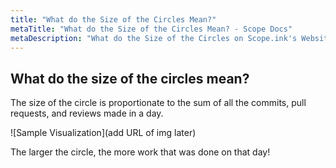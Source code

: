 ```yaml
---
title: "What do the Size of the Circles Mean?"
metaTitle: "What do the Size of the Circles Mean? - Scope Docs"
metaDescription: "What do the Size of the Circles on Scope.ink's Website Mean?"
---
```


## What do the size of the circles mean?

The size of the circle is proportionate to the sum of all the commits, pull requests, and reviews made in a day.

![Sample Visualization](add URL of img later) 

The larger the circle, the more work that was done on that day! 
